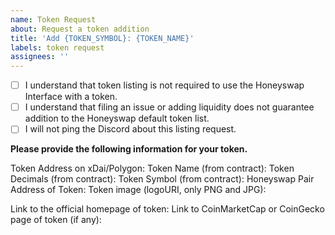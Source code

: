 ```yaml
---
name: Token Request
about: Request a token addition
title: 'Add {TOKEN_SYMBOL}: {TOKEN_NAME}'
labels: token request
assignees: ''
---
```


- [ ] I understand that token listing is not required to use the Honeyswap Interface with a token.
- [ ] I understand that filing an issue or adding liquidity does not guarantee addition to the Honeyswap default token list.
- [ ] I will not ping the Discord about this listing request.

**Please provide the following information for your token.**

Token Address on xDai/Polygon: 
Token Name (from contract): 
Token Decimals (from contract): 
Token Symbol (from contract): 
Honeyswap Pair Address of Token: 
Token image (logoURI, only PNG and JPG): 


Link to the official homepage of token:
Link to CoinMarketCap or CoinGecko page of token (if any): 

